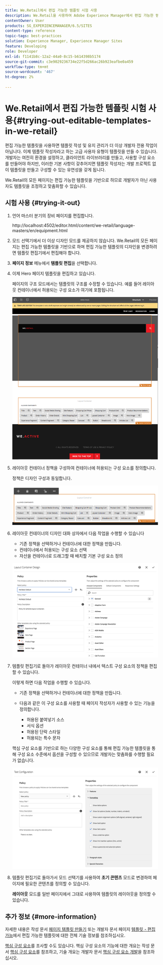```yaml
---
title: We.Retail에서 편집 가능한 템플릿 시험 사용
description: We.Retail을 사용하여 Adobe Experience Manager에서 편집 가능한 템플릿을 테스트하는 방법을 알아봅니다.
contentOwner: User
products: SG_EXPERIENCEMANAGER/6.5/SITES
content-type: reference
topic-tags: best-practices
solution: Experience Manager, Experience Manager Sites
feature: Developing
role: Developer
exl-id: f1141b8c-12a2-44a0-8c15-b614398b5174
source-git-commit: c3e9029236734e22f5d266ac26b923eafbe0a459
workflow-type: tm+mt
source-wordcount: '467'
ht-degree: 2%

---
```


# We.Retail에서 편집 가능한 템플릿 시험 사용{#trying-out-editable-templates-in-we-retail}

편집 가능한 템플릿을 사용하면 템플릿 작성 및 유지 관리가 더 이상 개발자 전용 작업이 아닙니다. 이제 템플릿 작성자라고 하는 고급 사용자 유형이 템플릿을 만들 수 있습니다. 개발자는 여전히 환경을 설정하고, 클라이언트 라이브러리를 만들고, 사용할 구성 요소를 만들어야 하지만, 이러한 기본 사항이 갖추어지면 템플릿 작성자는 개발 프로젝트 없이 템플릿을 만들고 구성할 수 있는 유연성을 갖게 됩니다.

We.Retail의 모든 페이지는 편집 가능한 템플릿을 기반으로 하므로 개발자가 아닌 사용자도 템플릿을 조정하고 맞춤화할 수 있습니다.

## 시험 사용 {#trying-it-out}

1. 언어 마스터 분기의 장비 페이지를 편집합니다.

   http://localhost:4502/editor.html/content/we-retail/language-masters/en/equipment.html

1. 모드 선택기에서 더 이상 디자인 모드를 제공하지 않습니다. We.Retail의 모든 페이지는 편집 가능한 템플릿을 기반으로 하며 편집 가능한 템플릿의 디자인을 변경하려면 템플릿 편집기에서 편집해야 합니다.
1. **페이지 정보** 메뉴에서 **템플릿 편집**&#x200B;을 선택합니다.
1. 이제 Hero 페이지 템플릿을 편집하고 있습니다.

   페이지의 구조 모드에서는 템플릿의 구조를 수정할 수 있습니다. 예를 들어 레이아웃 컨테이너에서 허용되는 구성 요소가 여기에 포함됩니다.

   ![chlimage_1-138](assets/chlimage_1-138.png)

1. 레이아웃 컨테이너 정책을 구성하여 컨테이너에 허용되는 구성 요소를 정의합니다.

   정책은 디자인 구성과 동일합니다.

   ![chlimage_1-139](assets/chlimage_1-139.png)

1. 레이아웃 컨테이너의 디자인 대화 상자에서 다음 작업을 수행할 수 있습니다

   * 기존 정책을 선택하거나 컨테이너에 대한 정책을 만듭니다.
   * 컨테이너에서 허용되는 구성 요소 선택
   * 자산을 컨테이너로 드래그할 때 배치할 기본 구성 요소 정의

   ![chlimage_1-140](assets/chlimage_1-140.png)

1. 템플릿 편집기로 돌아가 레이아웃 컨테이너 내에서 텍스트 구성 요소의 정책을 편집할 수 있습니다.

   이렇게 하면 다음 작업을 수행할 수 있습니다.

   * 기존 정책을 선택하거나 컨테이너에 대한 정책을 만듭니다.
   * 다음과 같은 이 구성 요소를 사용할 때 페이지 작성자가 사용할 수 있는 기능을 정의합니다.

      * 허용된 붙여넣기 소스
      * 서식 옵션
      * 허용된 단락 스타일
      * 허용되는 특수 문자

   핵심 구성 요소를 기반으로 하는 다양한 구성 요소를 통해 편집 가능한 템플릿을 통해 구성 요소 수준에서 옵션을 구성할 수 있으므로 개발자는 맞춤화를 수행할 필요가 없습니다.

   ![chlimage_1-141](assets/chlimage_1-141.png)

1. 템플릿 편집기로 돌아가서 모드 선택기를 사용하여 **초기 콘텐츠** 모드로 변경하여 페이지에 필요한 콘텐츠를 정의할 수 있습니다.

   **레이아웃** 모드를 일반 페이지에서 그대로 사용하여 템플릿의 레이아웃을 정의할 수 있습니다.

## 추가 정보 {#more-information}

자세한 내용은 작성 문서 [페이지 템플릿 만들기](/help/sites-authoring/templates.md) 또는 개발자 문서 페이지 [템플릿 - 편집 가능](/help/sites-developing/page-templates-editable.md)에서 편집 가능한 템플릿에 대한 전체 기술 정보를 참조하십시오.

[핵심 구성 요소](/help/sites-developing/we-retail-core-components.md)를 조사할 수도 있습니다. 핵심 구성 요소의 기능에 대한 개요는 작성 문서 [핵심 구성 요소](https://experienceleague.adobe.com/docs/experience-manager-core-components/using/introduction.html)를 참조하고, 기술 개요는 개발자 문서 [핵심 구성 요소 개발](https://helpx.adobe.com/experience-manager/core-components/using/developing.html)을 참조하십시오.
